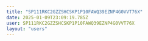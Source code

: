 ```yaml
---
title: "SP111RKC2GZZSHCSKP1P10FAWQ39EZNP4G0VVT76X"
date: 2025-01-09T23:09:19.785Z
user: SP111RKC2GZZSHCSKP1P10FAWQ39EZNP4G0VVT76X
layout: "users"
---
```

    